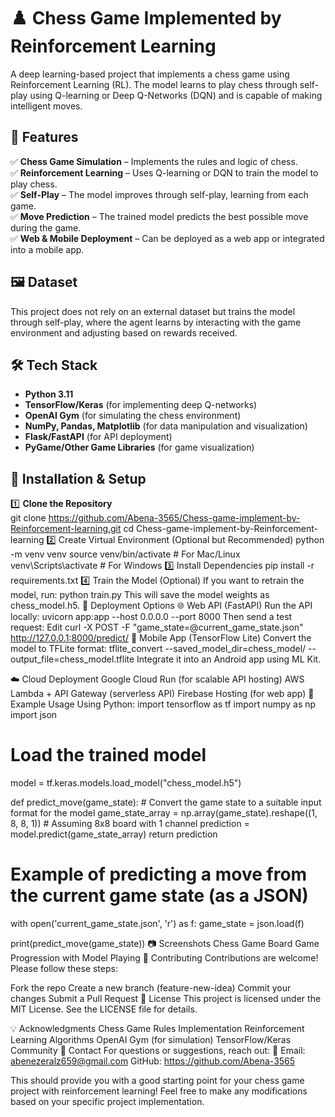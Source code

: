 # ♟️ Chess Game Implemented by Reinforcement Learning

A deep learning-based project that implements a chess game using Reinforcement Learning (RL). The model learns to play chess through self-play using Q-learning or Deep Q-Networks (DQN) and is capable of making intelligent moves.

## 📌 Features

✅ **Chess Game Simulation** – Implements the rules and logic of chess.  
✅ **Reinforcement Learning** – Uses Q-learning or DQN to train the model to play chess.  
✅ **Self-Play** – The model improves through self-play, learning from each game.  
✅ **Move Prediction** – The trained model predicts the best possible move during the game.  
✅ **Web & Mobile Deployment** – Can be deployed as a web app or integrated into a mobile app.  

## 🖼️ Dataset

This project does not rely on an external dataset but trains the model through self-play, where the agent learns by interacting with the game environment and adjusting based on rewards received.

## 🛠️ Tech Stack

- **Python 3.11**
- **TensorFlow/Keras** (for implementing deep Q-networks)
- **OpenAI Gym** (for simulating the chess environment)
- **NumPy, Pandas, Matplotlib** (for data manipulation and visualization)
- **Flask/FastAPI** (for API deployment)
- **PyGame/Other Game Libraries** (for game visualization)

## 🚀 Installation & Setup

1️⃣ **Clone the Repository**  
git clone https://github.com/Abena-3565/Chess-game-implement-by-Reinforcement-learning.git
cd Chess-game-implement-by-Reinforcement-learning
2️⃣ Create Virtual Environment (Optional but Recommended)
python -m venv venv
source venv/bin/activate  # For Mac/Linux
venv\Scripts\activate  # For Windows
3️⃣ Install Dependencies
pip install -r requirements.txt
4️⃣ Train the Model (Optional)
If you want to retrain the model, run:
python train.py
This will save the model weights as chess_model.h5.
📡 Deployment Options
🌐 Web API (FastAPI)
Run the API locally:
uvicorn app:app --host 0.0.0.0 --port 8000
Then send a test request:
Edit
curl -X POST -F "game_state=@current_game_state.json" http://127.0.0.1:8000/predict/
📱 Mobile App (TensorFlow Lite)
Convert the model to TFLite format:
tflite_convert --saved_model_dir=chess_model/ --output_file=chess_model.tflite
Integrate it into an Android app using ML Kit.

☁️ Cloud Deployment
Google Cloud Run (for scalable API hosting)
AWS Lambda + API Gateway (serverless API)
Firebase Hosting (for web app)
📌 Example Usage
Using Python:
import tensorflow as tf
import numpy as np
import json

# Load the trained model
model = tf.keras.models.load_model("chess_model.h5")

def predict_move(game_state):
    # Convert the game state to a suitable input format for the model
    game_state_array = np.array(game_state).reshape((1, 8, 8, 1))  # Assuming 8x8 board with 1 channel
    prediction = model.predict(game_state_array)
    return prediction

# Example of predicting a move from the current game state (as a JSON)
with open('current_game_state.json', 'r') as f:
    game_state = json.load(f)

print(predict_move(game_state))
📷 Screenshots
Chess Game Board
Game Progression with Model Playing
🤝 Contributing
Contributions are welcome! Please follow these steps:

Fork the repo
Create a new branch (feature-new-idea)
Commit your changes
Submit a Pull Request
📜 License
This project is licensed under the MIT License. See the LICENSE file for details.

💡 Acknowledgments
Chess Game Rules Implementation
Reinforcement Learning Algorithms
OpenAI Gym (for simulation)
TensorFlow/Keras Community
📩 Contact
For questions or suggestions, reach out:
📧 Email: abenezeralz659@gmail.com
    GitHub: https://github.com/Abena-3565

This should provide you with a good starting point for your chess game project with reinforcement learning! Feel free to make any modifications based on your specific project implementation.
